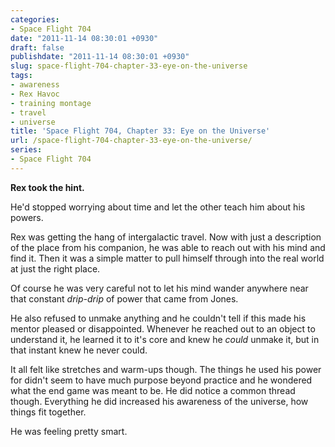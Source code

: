 ```yaml
---
categories:
- Space Flight 704
date: "2011-11-14 08:30:01 +0930"
draft: false
publishdate: "2011-11-14 08:30:01 +0930"
slug: space-flight-704-chapter-33-eye-on-the-universe
tags:
- awareness
- Rex Havoc
- training montage
- travel
- universe
title: 'Space Flight 704, Chapter 33: Eye on the Universe'
url: /space-flight-704-chapter-33-eye-on-the-universe/
series:
- Space Flight 704
---
```

**Rex took the hint.**

He'd stopped worrying about time and let the other teach him about his
powers.

Rex was getting the hang of intergalactic travel. Now with just a
description of the place from his companion, he was able to reach out
with his mind and find it. Then it was a simple matter to pull himself
through into the real world at just the right place.

Of course he was very careful not to let his mind wander anywhere near
that constant *drip-drip* of power that came from Jones.

He also refused to unmake anything and he couldn't tell if this made his
mentor pleased or disappointed. Whenever he reached out to an object to
understand it, he learned it to it's core and knew he *could* unmake it,
but in that instant knew he never could.

It all felt like stretches and warm-ups though. The things he used his
power for didn't seem to have much purpose beyond practice and he
wondered what the end game was meant to be. He did notice a common
thread though. Everything he did increased his awareness of the
universe, how things fit together.

He was feeling pretty smart.

